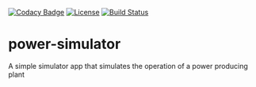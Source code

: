 [![Codacy Badge](https://api.codacy.com/project/badge/Grade/83364a10ed534f6e8961564d4877a039)](https://www.codacy.com/app/joesan/power-simulator?utm_source=github.com&amp;utm_medium=referral&amp;utm_content=joesan/power-simulator&amp;utm_campaign=Badge_Grade)
[![License](https://img.shields.io/badge/License-Apache%202.0-blue.svg)](https://opensource.org/licenses/Apache-2.0)
[![Build Status](https://travis-ci.org/joesan/power-simulator.svg?branch=master)](https://travis-ci.org/joesan/power-simulator)

# power-simulator
A simple simulator app that simulates the operation of a power producing plant
